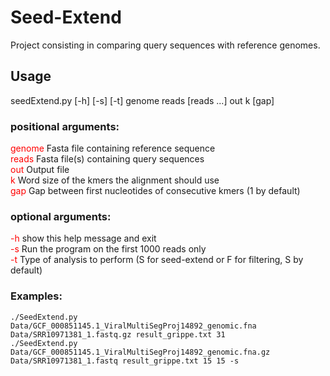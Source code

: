 # Seed-Extend
Project consisting in comparing query sequences with reference genomes.
## Usage
seedExtend.py [-h] [-s] [-t] genome reads [reads ...] out k [gap]  

### positional arguments:
<font color="red">genome</font> Fasta file containing reference sequence  
<font color="red">reads</font>  Fasta file(s) containing query sequences  
<font color="red">out</font>    Output file  
<font color="red">k</font>     Word size of the kmers the alignment should use  
<font color="red">gap</font>   Gap between first nucleotides of consecutive kmers (1 by default)  
  
### optional arguments: 
<font color="red">-h</font>  show this help message and exit  
<font color="red">-s</font> Run the program on the first 1000 reads only  
<font color="red">-t</font>  Type of analysis to perform (S for seed-extend or F for filtering, S by default)  

### Examples:
`./SeedExtend.py Data/GCF_000851145.1_ViralMultiSegProj14892_genomic.fna Data/SRR10971381_1.fastq.gz result_grippe.txt 31`  
`./SeedExtend.py Data/GCF_000851145.1_ViralMultiSegProj14892_genomic.fna.gz Data/SRR10971381_1.fastq result_grippe.txt 15 15 -s`